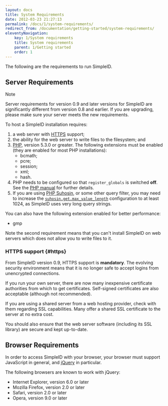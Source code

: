 ```yaml
---
layout: docs
title: System Requirements
date: 2012-03-23 21:27:13
permalink: /docs/1/system-requirements/
redirect_from: /documentation/getting-started/system-requirements/
eleventyNavigation:
    key: 1/System requirements
    title: System requirements
    parent: 1/Getting started
    order: 1
---
```


The following are the requirements to run SimpleID.

## Server Requirements

> [!NOTE]
> Server requirements for version 0.9 and later versions for SimpleID are significantly different from version 0.8 and earlier.  If you are upgrading, please make sure your server meets the new requirements.

To host a SimpleID installation requires:

1. a web server with [HTTPS](#https) support;
2. the ability for the web server to write files to the filesystem; and
3. [PHP](http://www.php.net/), version 5.3.0 or greater.  The following extensions must be enabled (they are enabled for most PHP installations):
    - bcmath;
    - pcre;
    - session;
    - xml;
    - hash.
4. PHP needs to be configured so that <code>register_globals</code> is switched **off**. See the [PHP manual](http://www.php.net/manual/en/security.globals.php) for further details.
5. If you are using [PHP Suhosin](http://www.hardened-php.net/suhosin/index.html), or some other query filter, you may need to increase the [`suhosin.get.max_value_length`](http://www.hardened-php.net/suhosin/configuration.html#suhosin.get.max_value_length) configuration to at least 1024, as SimpleID uses very long query strings.

You can also have the following extension enabled for better performance:

- gmp

Note the second requirement means that you can't install SimpleID on web servers which does not allow you to write files to it.

### HTTPS support {#https}

From SimpleID version 0.9, HTTPS support is **mandatory**.  The evolving security environment means that it is no longer safe to accept logins from unencrypted connections.

If you run your own server, there are now many inexpensive certificate authorities from which to get certificates.  Self-signed certificates are also acceptable (although not recommended).

If you are using a shared server from a web hosting provider, check with them regarding SSL capabilities.  Many offer a shared SSL certificate to the server at no extra cost.

You should also ensure that the web server software (including its SSL library) are secure and kept up-to-date.

## Browser Requirements

In order to access SimpleID with your browser, your browser must support JavaScript in general, and [jQuery](http://jquery.com/) in particular.

The following browsers are known to work with jQuery:

- Internet Explorer, version 6.0 or later
- Mozilla Firefox, version 2.0 or later
- Safari, version 2.0 or later
- Opera, version 9.0 or later
